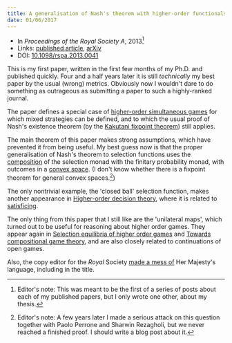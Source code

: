 ```yaml
---
title: A generalisation of Nash's theorem with higher-order functionals
date: 01/06/2017
---
```


- In *Proceedings of the Royal Society A*, 2013[^1]
- Links: [published article](https://royalsocietypublishing.org/doi/10.1098/rspa.2013.0041), [arXiv](https://arxiv.org/abs/1301.4845)
- DOI: [10.1098/rspa.2013.0041](https://royalsocietypublishing.org/doi/10.1098/rspa.2013.0041)

[^1]: Editor's note: This was meant to be the first of a series of posts about each of my published papers, but I only wrote one other, about my thesis.

This is my first paper, written in the first few months of my Ph.D. and published quickly. Four and a half years later it is still *technically* my best paper by the usual (wrong) metrics. Obviously now I wouldn't dare to do something as outrageous as submitting a paper to such a highly-ranked journal.

The paper defines a special case of [higher-order simultaneous games](https://www.cs.ox.ac.uk/people/julian.hedges/papers/games.pdf) for which mixed strategies can be defined, and to which the usual proof of Nash's existence theorem (by the [Kakutani fixpoint theorem](https://en.wikipedia.org/wiki/Kakutani_fixed-point_theorem)) still applies.

The main theorem of this paper makes strong assumptions, which have prevented it from being useful. My best guess now is that the proper generalisation of Nash's theorem to selection functions uses the [composition](https://arxiv.org/abs/1410.4353) of the selection monad with the finitary probability monad, with outcomes in a [convex space](https://arxiv.org/abs/0903.5522). (I don't know whether there is a fixpoint theorem for general convex spaces.[^2])

[^2]: Editor's note: A few years later I made a serious attack on this question together with Paolo Perrone and Sharwin Rezagholi, but we never reached a finished proof. I should write a blog post about it.

The only nontrivial example, the 'closed ball' selection function, makes another appearance in [Higher-order decision theory](https://www.cs.ox.ac.uk/people/julian.hedges/papers/decision.pdf), where it is related to [satisficing](https://en.wikipedia.org/wiki/Satisficing).

The only thing from this paper that I still like are the 'unilateral maps', which turned out to be useful for reasoning about higher order games. They appear again in [Selection equilibria of higher order games](https://www.cs.ox.ac.uk/people/julian.hedges/papers/games.pdf) and [Towards compositional game theory](https://www.cs.ox.ac.uk/people/julian.hedges/papers/Thesis.pdf), and are also closely related to continuations of open games.

Also, the copy editor for the *Royal* Society [made a mess of](https://en.wikipedia.org/wiki/American_and_British_English_spelling_differences) Her Majesty's language, including in the title.
